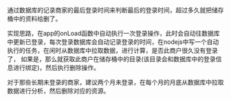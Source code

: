 通过数据库的记录商家的最后登录时间来判断最后的登录时间，超过多久就把储存桶中的资料给删了。

实现思路，在app的onLoad函数中自动执行一次登录操作，此时会自动往数据库中更新已登录，每次登录数据库会自动记录登录的时间，在nodejs中写一个自动执行的任务，在闲时从数据库中拉取数据，进行计算，是否此商户很久没有登录了， 如果是，那么就获取此商户在储存桶中的目录(该目录会和数据库中的登录信息进行绑定)，然后执行删除操作。

对于那些长期未登录的商家，建议两个月未登录，在每个月的月底从数据库中拉取数据进行分析，然后删除对应的资源。